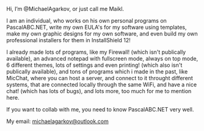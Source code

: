 Hi, I’m @MichaelAgarkov, or just call me Maikl.

I am an individual, who works on his own personal programs on PascalABC.NET,
write my own EULA's for my software using templates,
make my own graphic designs for my own software,
and even build my own professional installers for them in InstallShield 12!

I already made lots of programs, like my Firewall! (which isn't publically available),
an advanced notepad with fullscreen mode, always on top mode, 6 different themes, lots of settings and even printing! (which also isn't publically available),
and tons of programs which i made in the past, like MicChat, where you can host a server, and connect to it throught different systems, that are connected locally through the same WiFi, and have a nice chat! (which has lots of bugs), and lots more, too much for me to mention here.

If you want to collab with me, you need to know PascalABC.NET very well.

My email: michaelagarkov@outlook.com
